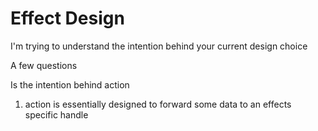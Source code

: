 # Effect Design

I'm trying to understand the intention behind your current design choice

A few questions

Is the intention behind action
1. action is essentially designed to forward some data to an effects specific handle